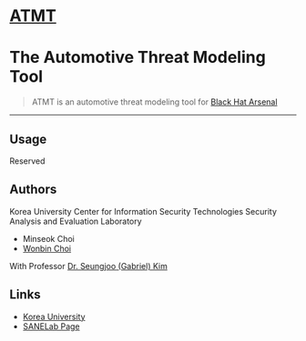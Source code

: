 # [ATMT](https://github.com/SANELab/ATMT)
The Automotive Threat Modeling Tool
=========

> ATMT is an automotive threat modeling tool for [Black Hat Arsenal](https://europe-arsenal-cfp.blackhat.com)

-----

## Usage

Reserved

## Authors

Korea University
Center for Information Security Technologies
Security Analysis and Evaluation Laboratory

- Minseok Choi
- [Wonbin Choi](https://github.com/bindon)

With Professor [Dr. Seungjoo (Gabriel) Kim](http://skim.name)

## Links

- [Korea University](https://wiki.mozilla.org/Security/Mentorships/MWoS/2014/online_threat_modeling_tool)
- [SANELab Page](http://kimlab.net)

